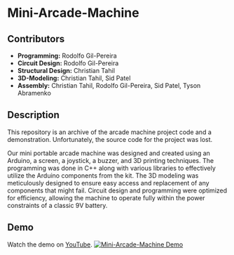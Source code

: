 # Mini-Arcade-Machine

## Contributors
- **Programming:** Rodolfo Gil-Pereira
- **Circuit Design:** Rodolfo Gil-Pereira
- **Structural Design:** Christian Tahil
- **3D-Modeling:** Christian Tahil, Sid Patel 
- **Assembly:** Christian Tahil, Rodolfo Gil-Pereira, Sid Patel, Tyson Abramenko

## Description
This repository is an archive of the arcade machine project code and a demonstration. Unfortunately, the source code for the project was lost.

Our mini portable arcade machine was designed and created using an Arduino, a screen, a joystick, a buzzer, and 3D printing techniques. The programming was done in C++ along with various libraries to effectively utilize the Arduino components from the kit. The 3D modeling was meticulously designed to ensure easy access and replacement of any components that might fail. Circuit design and programming were optimized for efficiency, allowing the machine to operate fully within the power constraints of a classic 9V battery.

## Demo
Watch the demo on [YouTube](https://www.youtube.com/watch?v=dQw4w9WgXcQ).
[![Mini-Arcade-Machine Demo](https://img.youtube.com/vi/dQw4w9WgXcQ/0.jpg)](https://www.youtube.com/watch?v=dQw4w9WgXcQ)
